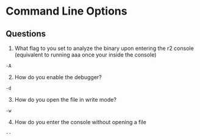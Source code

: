 # Command Line Options

## Questions
1. What flag to you set to analyze the binary upon entering the r2 console (equivalent to running aaa once your inside the console)
```
-A
```

2. How do you enable the debugger?
```
-d
```

3. How do you open the file in write mode?
```
-w
```

4. How do you enter the console without opening a file
```
--
```